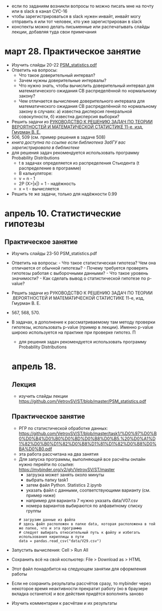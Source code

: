- если по заданиям возникли вопросы то можно писать мне на почту или в slack в канал СУС-16
- чтобы зарегистрироваться в slack нужен инвайт, инвайт могу отправить я или тот человек, кто уже зарегистрирован в slack
- конспекты можно делать письменные или распечатывать слайды лекции, добавляя туда свои примечания

# март 28. Практическое занятие
- Изучить слайды 20-22 [PSM_statistics.pdf](https://github.com/VetrovSV/ST/blob/master/PSM_statistics.pdf)
- Ответить на вопросы:
  - Что такое доверительный интервал?
  - Зачем нужны доверительные интервалы?
  - Что нужно знать, чтобы вычислить доверительный интервал для математического ожидания СВ распределённой по нормальному закону?
  - Чем отличается вычисление доверительного интервала для математического ожидания СВ распределённой по нормальному закону в случаях: а) известна дисперсия генеральной совокупности, б) известна дисперсия выборки?
- Решить задачи из [РУКОВОДСТВО К РЕШЕНИЮ ЗАДАЧ ПО ТЕОРИИ ВЕРОЯТНОСТЕЙ И МАТЕМАТИЧЕСКОЙ СТАТИСТИКЕ 11-е,  изд, Гмурман В. Е.](https://biblio-online.ru/book/rukovodstvo-k-resheniyu-zadach-po-teorii-veroyatnostey-i-matematicheskoy-statistike-449645)
 - 506, 509 (см. пример решения в задаче 508)
 - *книга доступна по ссылке если библиотека ЗабГУ вас зарегистрировала в библиотеке*
  - для решения задач рекомендуется использовать программу Probability Distributions
    - t в задачах определяется из распределения Стьюдента (t распределение в программе)
    - В калькуляторе:
     - v = n - 1
     - 2P (X>|x|) = 1 - надёжность
     - x = t - вычисляется
- Решить те же задачи, только для надёжности 0.99


# апрель 10. Статистические гипотезы
## Практическое занятие
- Изучить слайды 23-50 PSM_statistics.pdf
- Ответить на вопросы:
        - Что такое статистическая гипотеза? Чем она отличается от обычной гипотезы?
        - Почему требуется проверять гипотезы работая с выборочными данными?
        - Что такое уровень значимости?
        - Как сделать вывод о статистической гипотезе по p-value?
- Решить задачи из РУКОВОДСТВО К РЕШЕНИЮ ЗАДАЧ ПО ТЕОРИИ .ВЕРОЯТНОСТЕЙ И МАТЕМАТИЧЕСКОЙ СТАТИСТИКЕ 11-е, изд, Гмурман В. Е.
- 567, 568, 570.
- В задачах, в дополнение к рассматриваемому там методу проверки гипотезы, использовать p-value (пример в лекции). Именно p-value широко используется на практике при проверке гипотез. П
  - для решения задач рекомендуется использовать программу Probability Distributions


  # апрель 18.
  ## Лекция
  - изучить слайды лекции https://github.com/VetrovSV/ST/blob/master/PSM_statistics.pdf

  ## Практическое занятие
  - РГР по статистической обработке данных: https://github.com/VetrovSV/ST/blob/master/task1/%D0%97%D0%B0%D0%B4%D0%B0%D0%BD%D0%B8%D0%B5.%20%D0%A1%D1%82%D0%B0%D1%82%D0%B8%D1%81%D1%82%D0%B8%D0%BA%D0%B0.pdf
  - эта работа рассчитана на два занятия
  - Для запуска программы, выполняющей все расчёты онлайн нужно перейти по ссылке:
  https://mybinder.org/v2/gh/VetrovSV/ST/master
    - загрузка может занять около минуты
    - выбрать папку task1
    - затем файл Python. Statistics 2.ipynb
    - указать файл с данными, соответствующими варианту (см. пример ниже)
    - например для варианта 7 нужно указать data/V07.csv
    - номера вариантов выбираются по алфавитному списку группы
    ```
    # загрузим данные из файла
    # здесь файл расположен в папке data, которая расположена в той же папке, что и эта программа
    # следует выбирать относительный путь к файлу и избегать использования кириллицы в пути
    data = pandas.read_csv("data/V29.csv")
    ```
- Запустить вычисления: Cell > Run All
- Сохранить всё на свой коспьютер: File > Download as > HTML
- Этот файл понадобится на следующем занятии для оформления работы
- Если не сохранить результаты рассчётов сразу, то mybinder через некоторое время неактивности прекратит работу (но в браузере вкладка останется) и все действия придётся вополнять заново
- Изучить комментарии к расчётам и их результаты
